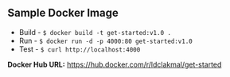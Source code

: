 ## Sample Docker Image

- Build - `$ docker build -t get-started:v1.0 .`
- Run - `$ docker run -d -p 4000:80 get-started:v1.0`
- Test - `$ curl http://localhost:4000`

**Docker Hub URL:** https://hub.docker.com/r/ldclakmal/get-started
